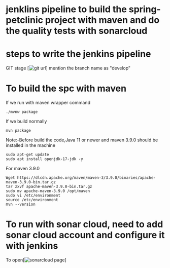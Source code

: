 # jenklins pipeline to build the spring-petclinic project with maven and do the quality tests with sonarcloud
# steps to write the jenkins pipeline
GIT stage [![git url](https://github.com/nagendra4aa5/spring-petclinic.git)]
mention the branch name as "develop"

# To build the spc with maven
If we run with maven wrapper command
```
./mvnw package

```
If we build normally
```
mvn package

```
Note:-Before build the code,Java 11 or newer and maven 3.9.0 should be installed in the machine

```
sudo apt-get update 
sudo apt install openjdk-17-jdk -y

```
For maven 3.9.0
```
Wget https://dlcdn.apache.org/maven/maven-3/3.9.0/binaries/apache-maven-3.9.0-bin.tar.gz
tar zxvf apache-maven-3.9.0-bin.tar.gz
sudo mv apache-maven-3.9.0 /opt/maven
sudo vi /etc/environment
source /etc/environment
mvn --version

```
# To run with sonar cloud, need to add sonar cloud account and configure it with jenkins
To open[![sonarcloud page](https://sonarcloud.io/)]



